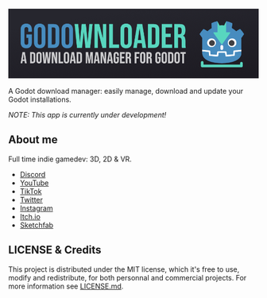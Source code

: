 <p align="center">
  <img src="medias/header.png">
</p>

A Godot download manager: easily manage, download and update your Godot installations.

*NOTE: This app is currently under development!*




## About me

Full time indie gamedev: 3D, 2D & VR. 

- [Discord](https://discord.gg/83nFRPTP6t)
- [YouTube](https://www.youtube.com/c/MrEliptik)
- [TikTok](https://www.tiktok.com/@mreliptik)
- [Twitter](https://twitter.com/mreliptik_) 
- [Instagram](https://www.instagram.com/_mreliptik)
- [Itch.io](https://mreliptik.itch.io/)
- [Sketchfab](https://sketchfab.com/victor.meunierpk)

## LICENSE & Credits

This project is distributed under the MIT license, which it's free to use, modify and redistribute, for both personnal and commercial projects. For more information see [LICENSE.md](https://github.com/MrEliptik/godownloader/blob/master/LICENSE).
